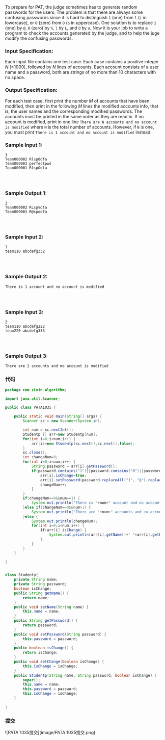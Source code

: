 To prepare for PAT, the judge sometimes has to generate random passwords for the users. The problem is that there are always some confusing passwords since it is hard to distinguish `1` (one) from `l` (`L` in lowercase), or `0` (zero) from `O` (`o` in uppercase). One solution is to replace `1` (one) by `@`, `0` (zero) by `%`, `l` by `L`, and `O` by `o`. Now it is your job to write a program to check the accounts generated by the judge, and to help the juge modify the confusing passwords.

### Input Specification:

Each input file contains one test case. Each case contains a positive integer *N* (≤1000), followed by *N* lines of accounts. Each account consists of a user name and a password, both are strings of no more than 10 characters with no space.

### Output Specification:

For each test case, first print the number *M* of accounts that have been modified, then print in the following *M* lines the modified accounts info, that is, the user names and the corresponding modified passwords. The accounts must be printed in the same order as they are read in. If no account is modified, print in one line `There are N accounts and no account is modified` where `N` is the total number of accounts. However, if `N` is one, you must print `There is 1 account and no account is modified` instead.

### Sample Input 1:

```in
3
Team000002 Rlsp0dfa
Team000003 perfectpwd
Team000001 R1spOdfa

      
    
```

### Sample Output 1:

```out
2
Team000002 RLsp%dfa
Team000001 R@spodfa

      
    
```

### Sample Input 2:

```in
1
team110 abcdefg332

      
    
```

### Sample Output 2:

```out
There is 1 account and no account is modified

      
    
```

### Sample Input 3:

```in
2
team110 abcdefg222
team220 abcdefg333

      
    
```

### Sample Output 3:

```out
There are 2 accounts and no account is modified
```

### 代码

```java
package com.zixin.algorithm;

import java.util.Scanner;

public class PATA1035 {

	public static void main(String[] args) {
		Scanner sc = new Scanner(System.in);

		int num = sc.nextInt();
		Studentp [] arr=new Studentp[num];
		for(int i=0;i<num;i++) {
			arr[i]=new Studentp(sc.next(),sc.next(),false);
		}
		sc.close();
		int changeNum=0;
		for(int i=0;i<num;i++) {
			String password = arr[i].getPassword();
			if(password.contains("1")||password.contains("0")||password.contains("l")||password.contains("O")) {
				arr[i].isChange=true;
				arr[i].setPassword(password.replaceAll("1", "@").replaceAll("0", "%").replaceAll("l", "L").replaceAll("O", "o"));
				changeNum++;
			}
		}
		if(changeNum==0&&num==1) {
			System.out.println("There is "+num+" account and no account is modified");
		}else if(changeNum==0&&num>1) {
			System.out.println("There are "+num+" accounts and no account is modified");
		}else {
			System.out.println(changeNum);
			for(int i=0;i<num;i++) {
				if(arr[i].isChange) {
					System.out.println(arr[i].getName()+" "+arr[i].getPassword());
				}
			}
		}
	}

}


class Studentp{
	private String name;
	private String password;
	boolean isChange;
	public String getName() {
		return name;
	}
	public void setName(String name) {
		this.name = name;
	}
	public String getPassword() {
		return password;
	}
	public void setPassword(String password) {
		this.password = password;
	}
	public boolean isChange() {
		return isChange;
	}
	public void setChange(boolean isChange) {
		this.isChange = isChange;
	}
	public Studentp(String name, String password, boolean isChange) {
		super();
		this.name = name;
		this.password = password;
		this.isChange = isChange;
	}
	
}
```

### 提交

![PATA 1035提交](image/PATA 1035提交.png)